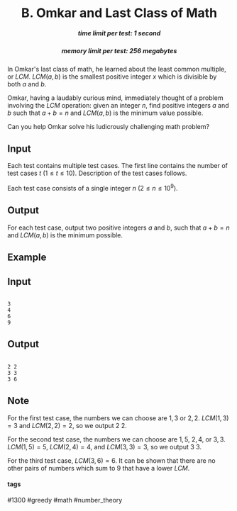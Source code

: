 <h1 style='text-align: center;'> B. Omkar and Last Class of Math</h1>

<h5 style='text-align: center;'>time limit per test: 1 second</h5>
<h5 style='text-align: center;'>memory limit per test: 256 megabytes</h5>

In Omkar's last class of math, he learned about the least common multiple, or $LCM$. $LCM(a, b)$ is the smallest positive integer $x$ which is divisible by both $a$ and $b$.

Omkar, having a laudably curious mind, immediately thought of a problem involving the $LCM$ operation: given an integer $n$, find positive integers $a$ and $b$ such that $a + b = n$ and $LCM(a, b)$ is the minimum value possible.

Can you help Omkar solve his ludicrously challenging math problem?

## Input

Each test contains multiple test cases. The first line contains the number of test cases $t$ ($1 \leq t \leq 10$). Description of the test cases follows.

Each test case consists of a single integer $n$ ($2 \leq n \leq 10^{9}$).

## Output

For each test case, output two positive integers $a$ and $b$, such that $a + b = n$ and $LCM(a, b)$ is the minimum possible.

## Example

## Input


```

3
4
6
9

```
## Output


```

2 2
3 3
3 6

```
## Note

For the first test case, the numbers we can choose are $1, 3$ or $2, 2$. $LCM(1, 3) = 3$ and $LCM(2, 2) = 2$, so we output $2 \ 2$.

For the second test case, the numbers we can choose are $1, 5$, $2, 4$, or $3, 3$. $LCM(1, 5) = 5$, $LCM(2, 4) = 4$, and $LCM(3, 3) = 3$, so we output $3 \ 3$.

For the third test case, $LCM(3, 6) = 6$. It can be shown that there are no other pairs of numbers which sum to $9$ that have a lower $LCM$.



#### tags 

#1300 #greedy #math #number_theory 